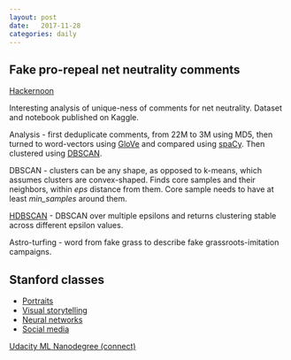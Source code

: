 ```yaml
---
layout: post
date:   2017-11-28
categories: daily
---
```


## Fake pro-repeal net neutrality comments

[Hackernoon](https://hackernoon.com/more-than-a-million-pro-repeal-net-neutrality-comments-were-likely-faked-e9f0e3ed36a6)

Interesting analysis of unique-ness of comments for net neutrality. Dataset and notebook published on Kaggle.

Analysis - first deduplicate comments, from 22M to 3M using MD5, then turned to word-vectors using [GloVe](https://nlp.stanford.edu/projects/glove/) and compared using [spaCy](https://spacy.io/usage/vectors-similarity). Then clustered using [DBSCAN](http://scikit-learn.org/stable/modules/clustering.html#dbscan).

DBSCAN - clusters can be any shape, as opposed to k-means, which assumes clusters are convex-shaped. Finds core samples and their neighbors, within *eps* distance from them. Core sample needs to have at least *min_samples* around them.

[HDBSCAN](http://hdbscan.readthedocs.io/en/latest/api.html) - DBSCAN over multiple epsilons and returns clustering stable across different epsilon values.

Astro-turfing - word from fake grass to describe fake grassroots-imitation campaigns.


## Stanford classes

- [Portraits](https://continuingstudies.stanford.edu/courses/liberal-arts-and-sciences/portraiture-telling-someone-s-story-in-a-single-image/20172_PHOTO-198)
- [Visual storytelling](https://continuingstudies.stanford.edu/courses/liberal-arts-and-sciences/the-art-of-visual-storytelling/20172_WSP-334)
- [Neural networks](https://continuingstudies.stanford.edu/courses/liberal-arts-and-sciences/artificial-intelligence-an-introduction-to-neural-networks-and-deep-learning/20172_SCI-52)
- [Social media](https://continuingstudies.stanford.edu/courses/professional-and-personal-development/how-to-effectively-use-social-media-for-your-company-and-your-personal-branding/20172_BUS-176)

[Udacity ML Nanodegree (connect)](https://www.udacity.com/uconnect/machine-learning-engineer-nanodegree--nd009)
